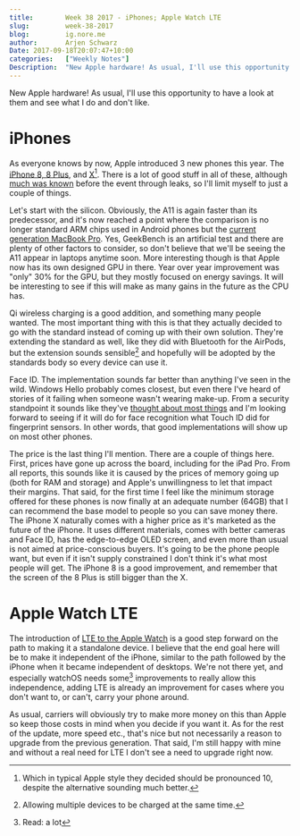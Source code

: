 ```yaml
---
title:        Week 38 2017 - iPhones; Apple Watch LTE
slug:         week-38-2017
blog:         ig.nore.me  
author:       Arjen Schwarz  
Date: 2017-09-18T20:07:47+10:00  
categories:   ["Weekly Notes"]
Description:  "New Apple hardware! As usual, I'll use this opportunity to have a look at them and see what I do and don't like."
---
```


New Apple hardware! As usual, I'll use this opportunity to have a look at them and see what I do and don't like.

# iPhones

As everyone knows by now, Apple introduced 3 new phones this year. The [iPhone 8, 8 Plus](https://www.apple.com/iphone-8/), and [X](https://www.apple.com/iphone-x/)[^1]. There is a lot of good stuff in all of these, although [much was known](https://imore.com/apple-firmware-leaks-links-and-locking-it-all-down) before the event through leaks, so I'll limit myself to just a couple of things.

Let's start with the silicon. Obviously, the A11 is again faster than its predecessor, and it's now reached a point where the comparison is no longer standard ARM chips used in Android phones but the [current generation MacBook Pro](https://www.macrumors.com/2017/09/13/a11-bionic-chip-geekbench-scores/). Yes, GeekBench is an artificial test and there are plenty of other factors to consider, so don't believe that we'll be seeing the A11 appear in laptops anytime soon. More interesting though is that Apple now has its own designed GPU in there. Year over year improvement was "only" 30% for the GPU, but they mostly focused on energy savings. It will be interesting to see if this will make as many gains in the future as the CPU has.

Qi wireless charging is a good addition, and something many people wanted. The most important thing with this is that they actually decided to go with the standard instead of coming up with their own solution. They're extending the standard as well, like they did with Bluetooth for the AirPods, but the extension sounds sensible[^2] and hopefully will be adopted by the standards body so every device can use it.

Face ID. The implementation sounds far better than anything I've seen in the wild. Windows Hello probably comes closest, but even there I've heard of stories of it failing when someone wasn't wearing make-up. From a security standpoint it sounds like they've [thought about most things](https://techcrunch.com/2017/09/15/interview-apples-craig-federighi-answers-some-burning-questions-about-face-id/) and I'm looking forward to seeing if it will do for face recognition what Touch ID did for fingerprint sensors. In other words, that good implementations will show up on most other phones.

The price is the last thing I'll mention. There are a couple of things here. First, prices have gone up across the board, including for the iPad Pro. From all reports, this sounds like it is caused by the prices of memory going up (both for RAM and storage) and Apple's unwillingness to let that impact their margins. That said, for the first time I feel like the minimum storage offered for these phones is now finally at an adequate number (64GB) that I can recommend the base model to people so you can save money there. The iPhone X naturally comes with a higher price as it's marketed as the future of the iPhone. It uses different materials, comes with better cameras and Face ID, has the edge-to-edge OLED screen, and even more than usual is not aimed at price-conscious buyers. It's going to be the phone people want, but even if it isn't supply constrained I don't think it's what most people will get. The iPhone 8 is a good improvement, and remember that the screen of the 8 Plus is still bigger than the X.
 
# Apple Watch LTE

The introduction of [LTE to the Apple Watch](https://www.apple.com/apple-watch-series-3/) is a good step forward on the path to making it a standalone device. I believe that the end goal here will be to make it independent of the iPhone, similar to the path followed by the iPhone when it became independent of desktops. We're not there yet, and especially watchOS needs some[^3] improvements to really allow this independence, adding LTE is already an improvement for cases where you don't want to, or can't, carry your phone around.

As usual, carriers will obviously try to make more money on this than Apple so keep those costs in mind when you decide if you want it. As for the rest of the update, more speed etc., that's nice but not necessarily a reason to upgrade from the previous generation. That said, I'm still happy with mine and without a real need for LTE I don't see a need to upgrade right now.

[^1]:	Which in typical Apple style they decided should be pronounced 10, despite the alternative sounding much better.

[^2]:	Allowing multiple devices to be charged at the same time.

[^3]:	Read: a lot